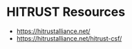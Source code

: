 
HITRUST Resources
====

* https://hitrustalliance.net/
* https://hitrustalliance.net/hitrust-csf/


